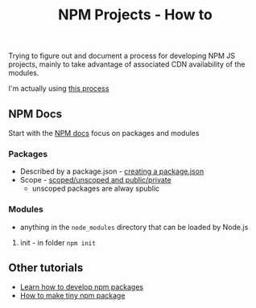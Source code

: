 ﻿---
title: NPM Projects - How to
---
Trying to figure out and document a process for developing NPM JS projects, mainly to take advantage of associated CDN availability of the modules.

I'm actually using [this process](https://auth0.com/blog/developing-npm-packages/)

## NPM Docs

Start with the [NPM docs](https://docs.npmjs.com/packages-and-modules) focus on packages and modules

### Packages

- Described by a package.json - [creating a package.json](https://docs.npmjs.com/creating-a-package-json-file)
- Scope - [scoped/unscoped and public/private](https://docs.npmjs.com/package-scope-access-level-and-visibility)
	- unscoped packages are alway spublic
### Modules

- anything in the ```node_modules``` directory that can be loaded by Node.js


1. init - in folder
    ```npm init```

## Other tutorials

- [Learn how to develop npm packages](https://auth0.com/blog/developing-npm-packages/)
- [How to make tiny npm package](https://www.freecodecamp.org/news/how-to-make-a-beautiful-tiny-npm-package-and-publish-it-2881d4307f78/)
